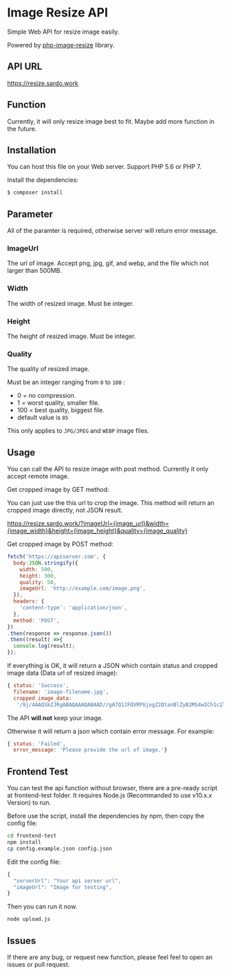 Image Resize API
===

Simple Web API for resize image easily.

Powered by [php-image-resize](https://github.com/gumlet/php-image-resize) library.


API URL
-----------
https://resize.sardo.work

Function
-----------
Currently, it will only resize image best to fit. Maybe add more function in the future.

Installation
-----------
You can host this file on your Web server. Support PHP 5.6 or PHP 7.

Install the dependencies:

```bash
$ composer install
```

Parameter
-----------

All of the paramter is required, otherwise server will return error message.

### ImageUrl
The url of image. Accept png, jpg, gif, and webp, and the file which not larger than 500MB.

### Width
The width of resized image. Must be integer.

### Height
The height of resized image. Must be integer.

### Quality
The quality of resized image.

Must be an integer ranging from `0` to `100` :
- 0 = no compression.
- 1 = worst quality, smaller file.
- 100 = best quality, biggest file.
- default value is `85`

This only applies to `JPG/JPEG` and `WEBP` image files.

Usage
-----------

You can call the API to resize image with post method. Currently it only accept remote image.

Get cropped image by GET method:

You can just use the this url to crop the image. This method will return an cropped image directly, not JSON result.

https://resize.sardo.work/?imageUrl={image_url}&width={image_width}&height={image_height}&quality={image_quality}


Get cropped image by POST method:

```js
fetch('https://apiserver.com', {
  body:JSON.stringify({
    width: 500,
    height: 300,
    quality: 50,
    imageUrl: 'http://example.com/image.png',
  }),
  headers: {
    'content-type': 'application/json',
  },
  method: 'POST',
})
.then(response => response.json())
.then((result) =>{
  console.log(result);
});
```

If everything is OK, it will return a JSON which contain status and cropped image data (Data url of resized image):

```js
{ status: 'Success',
  filename: 'image-filename.jpg',
  cropped_image_data:
   '/9j/4AAQSkZJRgABAQAAAQABAAD//gA7Q1JFQVRPUjogZ2QtanBlZyB2MS4wICh1c2luZyBJSkcgSlBFRyB2OTApLCBxdWFsaXR5ID0gODUK/9sAQwAFAwQEBAMFBAQEBQUFBgcMCAcHBwcPCwsJDBEPEhIRDxERExYcFxMUGhURERghGBodHR8fHxMXIiQiHiQcHh8e/9sAQwEFBQUHBgcOCAgOHhQRFB4eHh4eHh4eHh4eHh4eHh4eHh4eHh4eHh4eHh4eHh4eHh4eHh4eHh4eHh4eHh4eHh4e/8IAEQgBLAHWAwEiAAIRAQMRAf/EABwAAAEFAQEBAAAAAAAAAAAAAAIAAQQFBgMHCP/EABkBAQEBAQEBAAAAAAAAAAAAAAABAgMEB...' }
```
The API **will not** keep your image.

Otherwise it will return a json which contain error message. For example:
```js
{ status: 'Failed',
  error_message: 'Please provide the url of image.'}
```

Frontend Test
-----------

You can test the api function without browser, there are a pre-ready script at frontend-test folder.
It requires Node.js (Recommanded to use v10.x.x Version) to run.

Before use the script, install the dependencies by npm, then copy the config file:
```bash
cd frontend-test
npm install
cp config.example.json config.json
```

Edit the config file:
```js
{
  "serverUrl": "Your api server url",
  "imageUrl": "Image for testing",
}
```
Then you can run it now.
```bash
node upload.js
```

Issues
-----------
If there are any bug, or request new function, please feel feel to open an issues or pull request.
